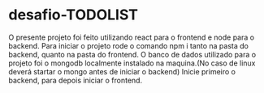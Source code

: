 ﻿# desafio-TODOLIST

O presente projeto foi feito utilizando  react para o frontend e node para o backend.
Para iniciar o projeto  rode o comando npm i tanto na pasta do backend, quanto na pasta do frontend.
O banco de dados utilizado para o projeto foi o mongodb localmente instalado na maquina.(No caso de linux deverá startar o mongo antes de iniciar o backend)
Inicie primeiro o backend, para depois iniciar o frontend.
